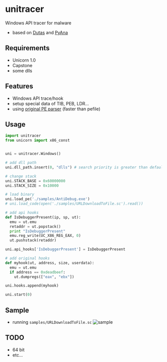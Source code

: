 # unitracer
Windows API tracer for malware

 * based on [Dutas](https://github.com/dungtv543/Dutas) and [PyAna](https://github.com/PyAna/PyAna)

## Requirements
 * Unicorn 1.0
 * Capstone
 * some dlls

## Features
 * Windows API trace/hook
 * setup special data of TIB, PEB, LDR...
 * using [original PE parser](https://github.com/icchy/pe) (faster than pefile)

## Usage
```python
import unitracer
from unicorn import x86_const


uni = unitracer.Windows()

# add dll path
uni.dll_path.insert(0, "dlls") # search priority is greater than default

# change stack
uni.STACK_BASE = 0x60000000
uni.STACK_SIZE = 0x10000

# load binary
uni.load_pe('./samples/AntiDebug.exe')
# uni.load_code(open('./samples/URLDownloadToFile.sc').read())

# add api hooks
def IsDebuggerPresent(ip, sp, ut):
  emu = ut.emu
  retaddr = ut.popstack()
  print "IsDebuggerPresent"
  emu.reg_write(UC_X86_REG_EAX, 0)
  ut.pushstack(retaddr)

uni.api_hooks['IsDebuggerPresent'] = IsDebuggerPresent

# add original hooks
def myhook(ut, address, size, userdata):
  emu = ut.emu
  if address == 0xdeadbeef:
    ut.dumpregs(["eax", "ebx"])

uni.hooks.append(myhook)

uni.start(0)
```

## Sample
 * running `samples/URLDownloadToFile.sc`
 ![sample](http://imgur.com/a/600An)

## TODO
 * 64 bit
 * etc...
